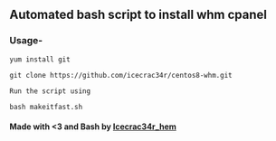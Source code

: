## Automated bash script to install whm cpanel 

 ### Usage-

`yum install git`

`git clone https://github.com/icecrac34r/centos8-whm.git `

 `Run the script using`

 `bash makeitfast.sh`

 #### Made with <3 and Bash by [Icecrac34r_hem](https://github.com/icecrac34r) ####
